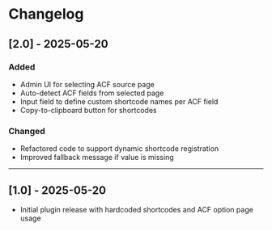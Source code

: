 # Changelog

## [2.0] - 2025-05-20
### Added
- Admin UI for selecting ACF source page
- Auto-detect ACF fields from selected page
- Input field to define custom shortcode names per ACF field
- Copy-to-clipboard button for shortcodes

### Changed
- Refactored code to support dynamic shortcode registration
- Improved fallback message if value is missing

---

## [1.0] - 2025-05-20
- Initial plugin release with hardcoded shortcodes and ACF option page usage